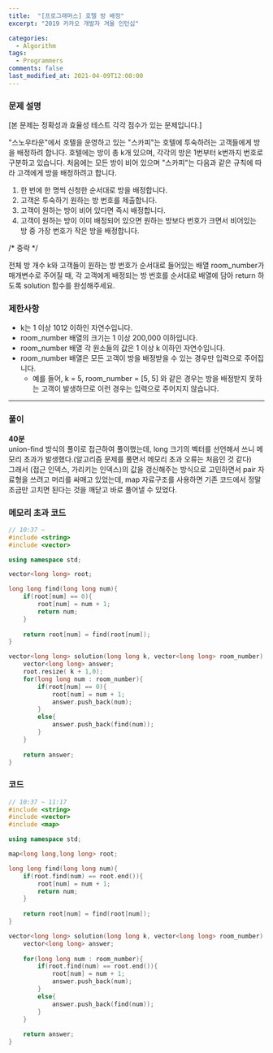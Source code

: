 ```yaml
---
title:  "[프로그래머스] 호텔 방 배정"
excerpt: "2019 카카오 개발자 겨울 인턴십"

categories:
  - Algorithm
tags:
  - Programmers
comments: false
last_modified_at: 2021-04-09T12:00:00
---
```

### 문제 설명
[본 문제는 정확성과 효율성 테스트 각각 점수가 있는 문제입니다.]  
  
"스노우타운"에서 호텔을 운영하고 있는 "스카피"는 호텔에 투숙하려는 고객들에게 방을 배정하려 합니다. 호텔에는 방이 총 k개 있으며, 각각의 방은 1번부터 k번까지 번호로 구분하고 있습니다. 처음에는 모든 방이 비어 있으며 "스카피"는 다음과 같은 규칙에 따라 고객에게 방을 배정하려고 합니다.
  
1. 한 번에 한 명씩 신청한 순서대로 방을 배정합니다.
2. 고객은 투숙하기 원하는 방 번호를 제출합니다.
3. 고객이 원하는 방이 비어 있다면 즉시 배정합니다.
4. 고객이 원하는 방이 이미 배정되어 있으면 원하는 방보다 번호가 크면서 비어있는 방 중 가장 번호가 작은 방을 배정합니다.  
  
/* 중략 */  
  
전체 방 개수 k와 고객들이 원하는 방 번호가 순서대로 들어있는 배열 room_number가 매개변수로 주어질 때, 각 고객에게 배정되는 방 번호를 순서대로 배열에 담아 return 하도록 solution 함수를 완성해주세요.


### 제한사항

- k는 1 이상 1012 이하인 자연수입니다.
- room_number 배열의 크기는 1 이상 200,000 이하입니다.
- room_number 배열 각 원소들의 값은 1 이상 k 이하인 자연수입니다.
- room_number 배열은 모든 고객이 방을 배정받을 수 있는 경우만 입력으로 주어집니다.
    - 예를 들어, k = 5, room_number = [5, 5] 와 같은 경우는 방을 배정받지 못하는 고객이 발생하므로 이런 경우는 입력으로 주어지지 않습니다.

---
### 풀이
**40분**  
union-find 방식의 풀이로 접근하여 풀이했는데, long 크기의 벡터를 선언해서 쓰니 메모리 초과가 발생했다.(알고리즘 문제를 풀면서 메모리 초과 오류는 처음인 것 같다)  
그래서 (접근 인덱스, 가리키는 인덱스)의 값을 갱신해주는 방식으로 고민하면서 pair 자료형을 쓰려고 머리를 싸매고 있었는데, map 자료구조를 사용하면 기존 코드에서 정말 조금만 고치면 된다는 것을 깨닫고 바로 풀어낼 수 있었다.

### 메모리 초과 코드
```c++
// 10:37 ~ 
#include <string>
#include <vector>

using namespace std;

vector<long long> root;

long long find(long long num){
    if(root[num] == 0){
        root[num] = num + 1;
        return num;
    }
    
    return root[num] = find(root[num]);
}

vector<long long> solution(long long k, vector<long long> room_number) {
    vector<long long> answer;
    root.resize( k + 1,0);
    for(long long num : room_number){
        if(root[num] == 0){
            root[num] = num + 1;
            answer.push_back(num);
        }
        else{
            answer.push_back(find(num));
        }
    }
    
    return answer;
}
```

### 코드
```c++
// 10:37 ~ 11:17
#include <string>
#include <vector>
#include <map>

using namespace std;

map<long long,long long> root;

long long find(long long num){
    if(root.find(num) == root.end()){
        root[num] = num + 1;
        return num;
    }
    
    return root[num] = find(root[num]);
}

vector<long long> solution(long long k, vector<long long> room_number) {
    vector<long long> answer;
    
    for(long long num : room_number){
        if(root.find(num) == root.end()){
            root[num] = num + 1;
            answer.push_back(num);
        }
        else{
            answer.push_back(find(num));
        }
    }
    
    return answer;
}
```